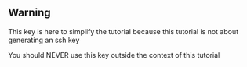 ## Warning

This key is here to simplify the tutorial because this tutorial is not about generating an ssh key

You should NEVER use this key outside the context of this tutorial

    
